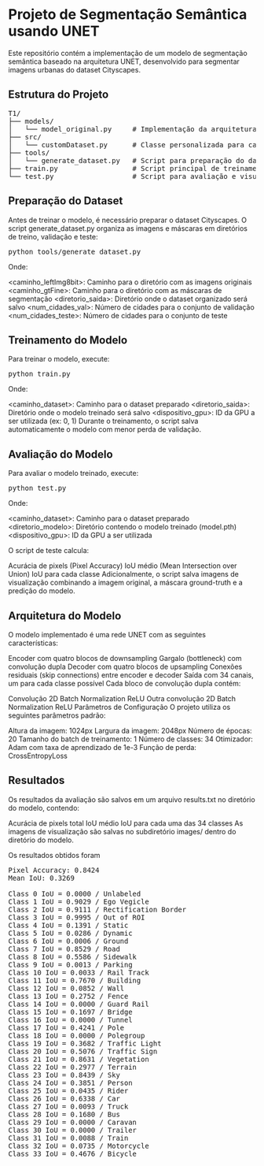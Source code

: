# Projeto de Segmentação Semântica usando UNET
Este repositório contém a implementação de um modelo de segmentação semântica baseado na arquitetura UNET, desenvolvido para segmentar imagens urbanas do dataset Cityscapes.

## Estrutura do Projeto

<pre>
T1/
├── models/
│   └── model_original.py     # Implementação da arquitetura UNET
├── src/
│   └── customDataset.py      # Classe personalizada para carregamento do dataset
├── tools/
│   └── generate_dataset.py   # Script para preparação do dataset
├── train.py                  # Script principal de treinamento do modelo
└── test.py                   # Script para avaliação e visualização dos resultados
</pre>

## Preparação do Dataset

Antes de treinar o modelo, é necessário preparar o dataset Cityscapes. O script generate_dataset.py organiza as imagens e máscaras em diretórios de treino, validação e teste:

<pre>
python tools/generate_dataset.py <caminho_leftImg8bit> <caminho_gtFine> <diretorio_saida> <num_cidades_val> <num_cidades_teste>
</pre>

Onde:

<caminho_leftImg8bit>: Caminho para o diretório com as imagens originais
<caminho_gtFine>: Caminho para o diretório com as máscaras de segmentação
<diretorio_saida>: Diretório onde o dataset organizado será salvo
<num_cidades_val>: Número de cidades para o conjunto de validação
<num_cidades_teste>: Número de cidades para o conjunto de teste

## Treinamento do Modelo
Para treinar o modelo, execute:

<pre>
python train.py <caminho_dataset> <diretorio_saida> <dispositivo_gpu>
</pre>

Onde:

<caminho_dataset>: Caminho para o dataset preparado
<diretorio_saida>: Diretório onde o modelo treinado será salvo
<dispositivo_gpu>: ID da GPU a ser utilizada (ex: 0, 1)
Durante o treinamento, o script salva automaticamente o modelo com menor perda de validação.

## Avaliação do Modelo

Para avaliar o modelo treinado, execute:

<pre>
python test.py <caminho_dataset> <diretorio_modelo> <dispositivo_gpu>
</pre>

Onde:

<caminho_dataset>: Caminho para o dataset preparado
<diretorio_modelo>: Diretório contendo o modelo treinado (model.pth)
<dispositivo_gpu>: ID da GPU a ser utilizada

O script de teste calcula:

Acurácia de pixels (Pixel Accuracy)
IoU médio (Mean Intersection over Union)
IoU para cada classe
Adicionalmente, o script salva imagens de visualização combinando a imagem original, a máscara ground-truth e a predição do modelo.

## Arquitetura do Modelo

O modelo implementado é uma rede UNET com as seguintes características:

Encoder com quatro blocos de downsampling
Gargalo (bottleneck) com convolução dupla
Decoder com quatro blocos de upsampling
Conexões residuais (skip connections) entre encoder e decoder
Saída com 34 canais, um para cada classe possível
Cada bloco de convolução dupla contém:

Convolução 2D
Batch Normalization
ReLU
Outra convolução 2D
Batch Normalization
ReLU
Parâmetros de Configuração
O projeto utiliza os seguintes parâmetros padrão:

Altura da imagem: 1024px
Largura da imagem: 2048px
Número de épocas: 20
Tamanho do batch de treinamento: 1
Número de classes: 34
Otimizador: Adam com taxa de aprendizado de 1e-3
Função de perda: CrossEntropyLoss

## Resultados

Os resultados da avaliação são salvos em um arquivo results.txt no diretório do modelo, contendo:

Acurácia de pixels total
IoU médio
IoU para cada uma das 34 classes
As imagens de visualização são salvas no subdiretório images/ dentro do diretório do modelo.

Os resultados obtidos foram

<pre>
Pixel Accuracy: 0.8424
Mean IoU: 0.3269

Class 0 IoU = 0.0000 / Unlabeled
Class 1 IoU = 0.9029 / Ego Vegicle
Class 2 IoU = 0.9111 / Rectification Border
Class 3 IoU = 0.9995 / Out of ROI
Class 4 IoU = 0.1391 / Static
Class 5 IoU = 0.0286 / Dynamic
Class 6 IoU = 0.0006 / Ground
Class 7 IoU = 0.8529 / Road
Class 8 IoU = 0.5586 / Sidewalk
Class 9 IoU = 0.0013 / Parking
Class 10 IoU = 0.0033 / Rail Track
Class 11 IoU = 0.7670 / Building
Class 12 IoU = 0.0852 / Wall
Class 13 IoU = 0.2752 / Fence
Class 14 IoU = 0.0000 / Guard Rail
Class 15 IoU = 0.1697 / Bridge
Class 16 IoU = 0.0000 / Tunnel
Class 17 IoU = 0.4241 / Pole
Class 18 IoU = 0.0000 / Polegroup
Class 19 IoU = 0.3682 / Traffic Light
Class 20 IoU = 0.5076 / Traffic Sign
Class 21 IoU = 0.8631 / Vegetation
Class 22 IoU = 0.2977 / Terrain
Class 23 IoU = 0.8439 / Sky
Class 24 IoU = 0.3851 / Person
Class 25 IoU = 0.0435 / Rider
Class 26 IoU = 0.6338 / Car
Class 27 IoU = 0.0093 / Truck
Class 28 IoU = 0.1680 / Bus
Class 29 IoU = 0.0000 / Caravan
Class 30 IoU = 0.0000 / Trailer
Class 31 IoU = 0.0088 / Train
Class 32 IoU = 0.0735 / Motorcycle
Class 33 IoU = 0.4676 / Bicycle
</pre>
